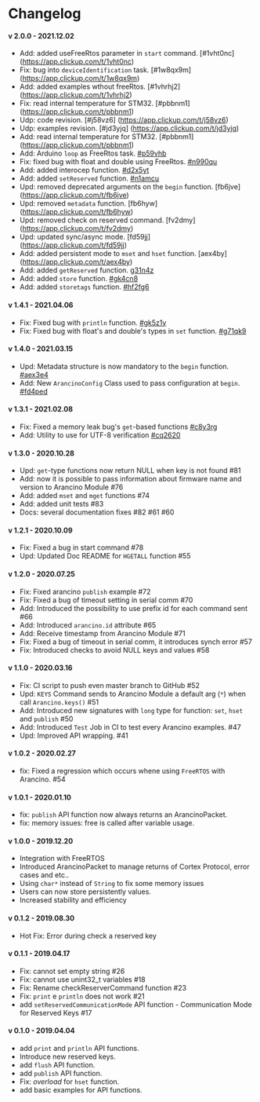 # Changelog

#### v 2.0.0 - 2021.12.02
* Add: added useFreeRtos parameter in `start` command. [#1vht0nc] (https://app.clickup.com/t/1vht0nc)
* Fix: bug into `deviceIdentification` task. [#1w8qx9m] (https://app.clickup.com/t/1w8qx9m)
* Add: added examples wthout freeRtos. [#1vhrhj2] (https://app.clickup.com/t/1vhrhj2)
* Fix: read internal temperature for STM32. [#pbbnm1] (https://app.clickup.com/t/pbbnm1)
* Udp: code revision. [#j58vz6] (https://app.clickup.com/t/j58vz6)
* Udp: examples revision. [#jd3yjq] (https://app.clickup.com/t/jd3yjq)
* Add: read internal temperature for STM32. [#pbbnm1] (https://app.clickup.com/t/pbbnm1)
* Add: Arduino `loop` as FreeRtos task. [#p59vhb](https://app.clickup.com/t/p59vhb)
* Fix: fixed bug with float and double using FreeRtos. [#n990qu](https://app.clickup.com/t/n990qu)
* Add: added interocep function. [#d2x5yt](https://app.clickup.com/t/d2x5yt)
* Add: added `setReserved` function. [#n1amcu](https://app.clickup.com/t/n1amcu)
* Upd: removed deprecated arguments on the `begin` function. [fb6jve] (https://app.clickup.com/t/fb6jve)
* Upd: removed `metadata` function. [fb6hyw] (https://app.clickup.com/t/fb6hyw)
* Upd: removed check on reserved command. [fv2dmy] (https://app.clickup.com/t/fv2dmy)
* Upd: updated sync/async mode. [fd59jj] (https://app.clickup.com/t/fd59jj)
* Add: added persistent mode to `mset` and `hset` function. [aex4by] (https://app.clickup.com/t/aex4by)
* Add: added `getReserved` function. [g31n4z](https://app.clickup.com/t/g31n4z)
* Add: added `store` function. [#gk4cn8](https://app.clickup.com/t/gk4cn8)
* Add: added `storetags` function. [#hf2fg6](https://app.clickup.com/t/hf2fg6)

#### v 1.4.1 - 2021.04.06
* Fix: Fixed bug with `println` function. [#gk5z1y](https://app.clickup.com/t/gk5z1y)
* Fix: Fixed bug with float's and double's types in `set` function. [#g71qk9](https://app.clickup.com/t/g71qk9)

#### v 1.4.0 - 2021.03.15
* Upd: Metadata structure is now mandatory to the `begin` function. [#aex3e4](https://app.clickup.com/t/aex3e4)
* Add: New `ArancinoConfig` Class used to pass configuration at `begin`. [#fd4ped](https://app.clickup.com/t/fd4ped)

#### v 1.3.1 - 2021.02.08
* Fix: Fixed a memory leak bug's `get`-based functions [#c8y3rg](https://app.clickup.com/t/c8y3rg)
* Add: Utility to use for UTF-8 verification [#cq2620](https://app.clickup.com/t/cq2620)

#### v 1.3.0 - 2020.10.28
* Upd: `get`-type functions now return NULL when key is not found #81
* Add: now it is possible to pass information about firmware name and version to Arancino Module #76
* Add: added `mset` and `mget` functions #74
* Add: added unit tests #83
* Docs: several documentation fixes #82 #61 #60

#### v 1.2.1 - 2020.10.09
* Fix: Fixed a bug in start command #78
* Upd: Updated Doc README for `HGETALL` function #55

#### v 1.2.0 - 2020.07.25
* Fix: Fixed arancino `publish` example  #72
* Fix: Fixed a bug of timeout setting in serial comm  #70
* Add: Introduced the possibility to use prefix id for each command sent #66
* Add: Introduced `arancino.id` attribute #65
* Add: Receive timestamp from Arancino Module #71
* Fix: Fixed a bug of timeout in serial comm, it introduces synch error #57
* Fix: Introduced checks to avoid NULL keys and values #58

#### v 1.1.0 - 2020.03.16
* Fix: CI script to push even master branch to GitHub #52
* Upd: `KEYS` Command sends to Arancino Module a default arg (`*`) when call `Arancino.keys()` #51
* Add: Introduced new signatures with `long` type for function: `set`, `hset` and `publish` #50
* Add: Introduced `Test` Job in CI to test every Arancino examples. #47
* Upd: Improved API wrapping. #41

#### v 1.0.2 - 2020.02.27
* fix: Fixed a regression which occurs whene using `FreeRTOS` with Arancino. #54

#### v 1.0.1 - 2020.01.10
* fix: `publish` API function now always returns an ArancinoPacket.
* fix: memory issues: free is called after variable usage.

#### v 1.0.0 - 2019.12.20
* Integration with FreeRTOS
* Introduced ArancinoPacket to manage returns of Cortex Protocol, error cases and etc..
* Using `char*` instead of `String` to fix some memory issues
* Users can now store persistently values.
* Increased stability and efficiency

#### v 0.1.2 - 2019.08.30
* Hot Fix: Error during check a reserved key

#### v 0.1.1 - 2019.04.17
* Fix: cannot set empty string #26
* Fix: cannot use unint32_t variables #18
* Fix: Rename checkReserverCommand function  #23
* Fix: `print` e `println` does not work #21
* add `setReservedCommunicationMode` API function - Communication Mode for Reserved Keys #17

#### v 0.1.0 - 2019.04.04
* add `print` and `println` API functions.
* Introduce new reserved keys.
* add `flush` API function.
* add `publish` API function.
* Fix: _overload_ for `hset` function.
* add basic examples for API functions.
